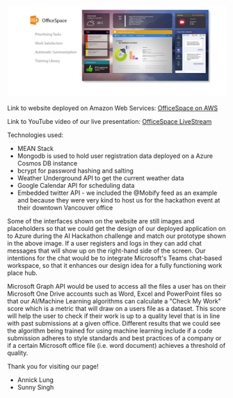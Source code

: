 
![Logo](https://github.com/travelln/officespace/blob/master/public/images/cover-02.jpg)


Link to website deployed on Amazon Web Services:
[OfficeSpace on AWS](http://http://ec2-54-88-173-78.compute-1.amazonaws.com:3000)


Link to YouTube video of our live presentation:
[OfficeSpace LiveStream](https://youtu.be/gguhPnN588c?t=2h12m47s)

Technologies used:
* MEAN Stack
* Mongodb is used to hold user registration data deployed on a Azure Cosmos DB instance
* bcrypt for password hashing and salting
* Weather Underground API to get the current weather data
* Google Calendar API for scheduling data
* Embedded twitter API -  we included the @Mobify feed as an example and because they were very kind to host us for the hackathon event at their downtown Vancouver office

Some of the interfaces shown on the website are still images and placeholders so that we could get the design of our deployed application on to Azure during the AI Hackathon challenge and match our prototype shown in the above image. If a user registers and logs in they can add chat messages that will show up on the right-hand side of the screen. Our intentions for the chat would be to integrate Microsoft's Teams chat-based workspace, so that it enhances our design idea for a fully functioning work place hub. 

Microsoft Graph API would be used to access all the files a user has on their Microsoft One Drive accounts such as Word, Excel and PowerPoint files so that our AI/Machine Learning algorithms can calculate a "Check My Work" score which is a metric that will draw on a users file as a dataset. This score will help the user to check if their work is up to a quality level that is in line with past submissions at a given office. Different results that we could see the algorithm being trained for using machine learning include if a code submission adheres to style standards and best practices of a company or if a certain Microsoft office file (i.e. word document) achieves a threshold of quality.

Thank you for visiting our page!

* Annick Lung
* Sunny Singh
